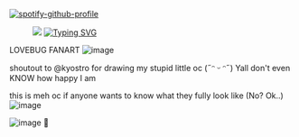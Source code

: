 [![spotify-github-profile](https://spotify-github-profile.kittinanx.com/api/view?uid=rcz1t3kpewneahhisy6hhxu1j&cover_image=true&theme=novatorem&show_offline=false&background_color=000000&interchange=false&bar_color=ffffff&bar_color_cover=false)](https://github.com/kittinan/spotify-github-profile)



⠀⠀⠀⠀![](https://komarev.com/ghpvc/?username=autopsycutie&color=cbbda3)
[![Typing SVG](https://readme-typing-svg.demolab.com?font=Source+Code+Pro&pause=e9dae1&color=e9dae1&center=true&width=900&lines=jeff+the+killer+n1+fan)](https://git.io/typing-svg)

LOVEBUG FANART
![image](https://github.com/user-attachments/assets/3bdefa08-b115-49b6-9e53-77934f3b9057)

shoutout to @kyostro for drawing my stupid little oc (˶ᵔ ᵕ ᵔ˶) Yall don't even KNOW how happy I am 

this is meh oc if anyone wants to know what they fully look like (No? Ok..)
![image](https://github.com/user-attachments/assets/010304b3-97b1-48cd-9bbf-d4be73b93604)

![image](https://github.com/user-attachments/assets/71567d8a-7edf-4830-ab95-52905e9cbb52) 🤔
